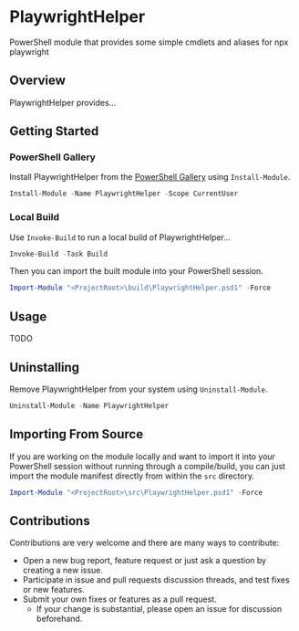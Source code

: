 # PlaywrightHelper

PowerShell module that provides some simple cmdlets and aliases for npx playwright

## Overview

PlaywrightHelper provides...

## Getting Started

### PowerShell Gallery

Install PlaywrightHelper from the [PowerShell Gallery](https://www.powershellgallery.com/) using `Install-Module`.

```powershell
Install-Module -Name PlaywrightHelper -Scope CurrentUser
```

### Local Build

Use `Invoke-Build` to run a local build of PlaywrightHelper...

```powershell
Invoke-Build -Task Build
```

Then you can import the built module into your PowerShell session.

```powershell
Import-Module "<ProjectRoot>\build\PlaywrightHelper.psd1" -Force
```

## Usage

TODO

## Uninstalling

Remove PlaywrightHelper from your system using `Uninstall-Module`.

```powershell
Uninstall-Module -Name PlaywrightHelper
```

## Importing From Source

If you are working on the module locally and want to import it into your PowerShell session without running through a compile/build, you can just import the module manifest directly from within the ```src``` directory.

```powershell
Import-Module "<ProjectRoot>\src\PlaywrightHelper.psd1" -Force
```

## Contributions

Contributions are very welcome and there are many ways to contribute:

- Open a new bug report, feature request or just ask a question by creating a new issue.
- Participate in issue and pull requests discussion threads, and test fixes or new features.
- Submit your own fixes or features as a pull request.
  - If your change is substantial, please open an issue for discussion beforehand.

